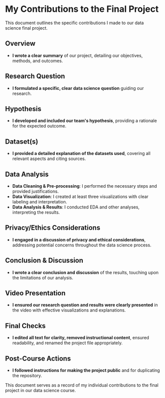 
# My Contributions to the Final Project

This document outlines the specific contributions I made to our data science final project.

## Overview
- **I wrote a clear summary** of our project, detailing our objectives, methods, and outcomes.

## Research Question
- **I formulated a specific, clear data science question** guiding our research.

## Hypothesis
- **I developed and included our team's hypothesis**, providing a rationale for the expected outcome.

## Dataset(s)
- **I provided a detailed explanation of the datasets used**, covering all relevant aspects and citing sources.

## Data Analysis
- **Data Cleaning & Pre-processing**: I performed the necessary steps and provided justifications.
- **Data Visualization**: I created at least three visualizations with clear labeling and interpretation.
- **Data Analysis & Results**: I conducted EDA and other analyses, interpreting the results.

## Privacy/Ethics Considerations
- **I engaged in a discussion of privacy and ethical considerations**, addressing potential concerns throughout the data science process.

## Conclusion & Discussion
- **I wrote a clear conclusion and discussion** of the results, touching upon the limitations of our analysis.

## Video Presentation
- **I ensured our research question and results were clearly presented** in the video with effective visualizations and explanations.

## Final Checks
- **I edited all text for clarity, removed instructional content**, ensured readability, and renamed the project file appropriately.

## Post-Course Actions
- **I followed instructions for making the project public** and for duplicating the repository.

This document serves as a record of my individual contributions to the final project in our data science course.
